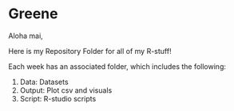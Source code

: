 # Greene

Aloha mai,

Here is my Repository Folder for all of my R-stuff!

Each week has an associated folder, which includes the following:

1. Data: Datasets
2. Output: Plot csv and visuals
3. Script: R-studio scripts



